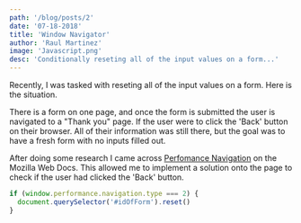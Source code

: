 ```yaml
---
path: '/blog/posts/2'
date: '07-18-2018'
title: 'Window Navigator'
author: 'Raul Martinez'
image: 'Javascript.png'
desc: 'Conditionally reseting all of the input values on a form...'
---
```


Recently, I was tasked with reseting all of the input values on a form. Here is the situation.

There is a form on one page, and once the form is submitted the user is navigated to a "Thank you" page. If the user were to click the 'Back' button on their browser. All of their information was still there, but the goal was to have a fresh form with no inputs filled out.

After doing some research I came across [Perfomance Navigation](https://developer.mozilla.org/en-US/docs/Web/API/PerformanceNavigation) on the Mozilla Web Docs. This allowed me to implement a solution onto the page to check if the user had clicked the 'Back' button.


```javascript
if (window.performance.navigation.type === 2) {
  document.querySelector('#idOfForm').reset()
}
```
